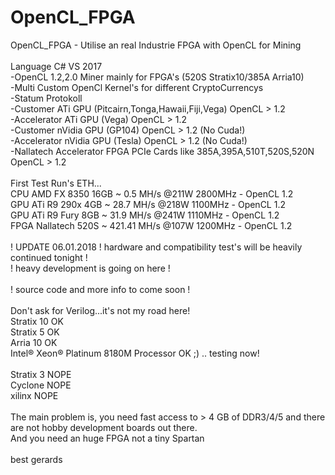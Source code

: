 # OpenCL_FPGA

OpenCL_FPGA - Utilise an real Industrie FPGA with OpenCL for Mining<br>
<br>
Language C# VS 2017<br>
-OpenCL 1.2,2.0 Miner mainly for FPGA's (520S Stratix10/385A Arria10)<br>
-Multi Custom OpenCl Kernel's for different CryptoCurrencys<br>
-Statum Protokoll<br>
-Customer ATi GPU (Pitcairn,Tonga,Hawaii,Fiji,Vega) OpenCL > 1.2<br>
-Accelerator ATi GPU (Vega) OpenCL > 1.2<br>
-Customer nVidia GPU (GP104) OpenCL > 1.2 (No Cuda!)<br>
-Accelerator nVidia GPU (Tesla) OpenCL > 1.2 (No Cuda!)<br>
-Nallatech Accelerator FPGA PCIe Cards like 385A,395A,510T,520S,520N OpenCL > 1.2<br>
<br>
First Test Run's ETH... <br>
CPU  AMD FX 8350 16GB  ~    0.5 MH/s @211W 2800MHz - OpenCL 1.2<br>
GPU  ATi R9 290x 4GB   ~   28.7 MH/s @218W 1100MHz - OpenCL 1.2<br>
GPU  ATi R9 Fury 8GB   ~   31.9 MH/s @241W 1110MHz - OpenCL 1.2<br>
FPGA Nallatech 520S    ~ 421.41 MH/s @107W 1200MHz - OpenCL 1.2<br>
<br>
! UPDATE 06.01.2018 ! hardware and compatibility test's will be heavily continued tonight !<br>
! heavy development is going on here !<br>
<br>
! source code and more info to come soon !<br>
<br>
Don't ask for Verilog...it's not my road here!<br>
Stratix 10 OK<br>
Stratix 5 OK<br>
Arria 10 OK<br>
Intel® Xeon® Platinum 8180M Processor OK ;) .. testing now!<br>
<br>
Stratix 3 NOPE<br>
Cyclone NOPE<br>
xilinx NOPE<br>
<br>
The main problem is, you need fast access to > 4 GB of DDR3/4/5 and there are not hobby development boards out there.<br>
And you need an huge FPGA not a tiny Spartan<br>
<br>
best gerards <br>
